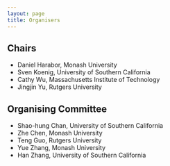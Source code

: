 ```yaml
---
layout: page
title: Organisers
---
```


## Chairs
- Daniel Harabor, Monash University
- Sven Koenig, University of Southern California
- Cathy Wu, Massachusetts Institute of Technology
- Jingjin Yu, Rutgers University

## Organising Committee
- Shao-hung Chan, University of Southern California
- Zhe Chen, Monash University
- Teng Guo, Rutgers University
- Yue Zhang, Monash University
- Han Zhang, University of Southern California